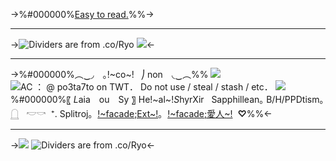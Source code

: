 ->%#000000%[Easy to read.](/5o93fw3k)%%->
***
->![Dividers  are  from  .co/Ryo](https://i.postimg.cc/fb5CN89h/Untitled1696-20240311225410.png)
![](https://i.postimg.cc/R0sg5gkn/tfuc23.png)<-
***
->%#000000%︵‿◞ ⠀｡!~co~!⠀⎠ non ⠀◟‿︵%%
![](https://i.postimg.cc/bJNJn5Ht/Untitled783-20230307010509-1.png)
![AC ： @ po3ta7to  on  TWT． Do  not  use  /  steal  /  stash  /  etc．](https://i.postimg.cc/65xSW-1mk/IMG-8846.png)
![](https://i.postimg.cc/bJNJn5Ht/Untitled783-20230307010509-1.png)
%#000000%〖 *L*aia　ou　Sy 〗 He!~al~!*S*hyrXir
![]() ![]() Sapphillean｡ ![]()B/H/PPDtism｡ ![]()𓉸
![]() ![]() 𓎢𓎡 ![]() ⁺. Splitroj｡ ![]() [!~facade;Ext~!](/kyahaha)｡ ![]() [!~facade;愛人~!](/femzai) ![]() **♡**%%<-
***
->![](https://i.postimg.cc/V6JDYjwZ/ezgif-2-0f056a8a57.png)
![Dividers  are  from  .co/Ryo](https://i.postimg.cc/SKmd3Bjr/Untitled1696-20240311225413.png)<-